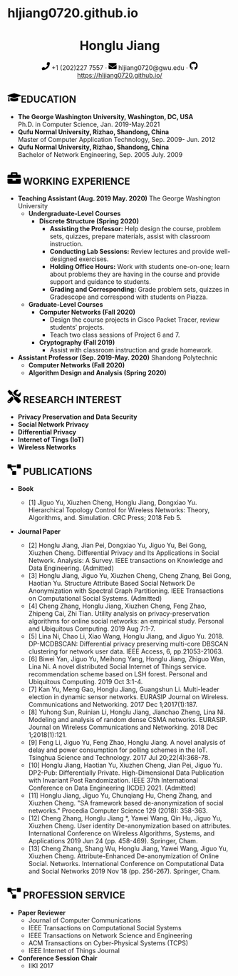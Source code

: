  # hljiang0720.github.io
 <center>
     <h1>Honglu Jiang</h1>
     <div>
         <span>
             <img src="assets/phone-solid.svg" width="18px">
             +1 (202)227 7557
         </span>
         ·
         <span>
             <img src="assets/envelope-solid.svg" width="18px">
             hljiang0720@gwu.edu
         </span>
         ·
         <span>
             <img src="assets/github-brands.svg" width="18px">
             <a href="https://hljiang0720.github.io/">https://hljiang0720.github.io/</a>
         </span>
     </div>
 </center>
    
## <img src="assets/graduation-cap-solid.svg" width="30px">EDUCATION
  
 - **The George Washington University, Washington, DC, USA**  
 Ph.D. in Computer Science, Jan. 2019-May.2021
 - **Qufu Normal University, Rizhao, Shandong, China**  
 Master of Computer Application Technology, Sep. 2009- Jun. 2012
 - **Qufu Normal University, Rizhao, Shandong, China**  
 Bachelor of Network Engineering, Sep. 2005 July. 2009

## <img src="assets/briefcase-solid.svg" width="30px"> WORKING EXPERIENCE

+ **Teaching Assistant (Aug. 2019 May. 2020)** The George Washington University
    +  **Undergraduate-Level Courses**
        + **Discrete Structure (Spring 2020)**
            + **Assisting the Professor:** Help design the course, problem sets, quizzes, prepare materials, assist with classroom instruction.
            + **Conducting Lab Sessions:** Review lectures and provide well-designed exercises.
            + **Holding Office Hours:**  Work with students one-on-one; learn about problems they are having in the course and provide support and guidance to students. 
            + **Grading and Corresponding:** Grade problem sets, quizzes in Gradescope and correspond with students on Piazza. 
    + **Graduate-Level Courses**
        + **Computer Networks (Fall 2020)**
            + Design the course projects in Cisco Packet Tracer, review students’ projects.
            + Teach two class sessions of Project 6 and 7.
        + **Cryptography (Fall 2019)**
            + Assist with classroom instruction and grade homework.    
+ **Assistant Professor (Sep. 2019-May. 2020)** Shandong Polytechnic
    + **Computer Networks (Fall 2020)**
    + **Algorithm Design and Analysis (Spring 2020)**

## <img src="assets/tools-solid.svg" width="30px"> RESEARCH INTEREST

+ **Privacy Preservation and Data Security**
+ **Social Network Privacy** 
+ **Differential Privacy**
+ **Internet of Tings (IoT)** 
+ **Wireless Networks**

## <img src="assets/project-diagram-solid.svg" width="30px"> PUBLICATIONS

+ **Book**
    + [1] Jiguo Yu, Xiuzhen Cheng, Honglu Jiang, Dongxiao Yu. Hierarchical Topology Control for Wireless Networks: Theory, Algorithms, and. Simulation. CRC Press; 2018 Feb 5.

+ **Journal Paper**
    + [2] Honglu Jiang, Jian Pei, Dongxiao Yu, Jiguo Yu, Bei Gong, Xiuzhen Cheng. Differential Privacy and Its Applications in Social Network. Analysis: A Survey. IEEE transactions on Knowledge and Data Engineering. (Admitted) 
    + [3] Honglu Jiang, Jiguo Yu, Xiuzhen Cheng, Cheng Zhang, Bei Gong, Haotian Yu. Structure Attribute Based Social Network De Anonymization with Spectral Graph Partitioning. IEEE Transactions on Computational Social Systems. (Admitted) 
    + [4] Cheng Zhang, Honglu Jiang, Xiuzhen Cheng, Feng Zhao, Zhipeng Cai, Zhi Tian. Utility analysis on privacy-preservation algorithms for online social networks: an empirical study. Personal and Ubiquitous Computing. 2019 Aug 7:1-7. 
    + [5] Lina Ni, Chao Li, Xiao Wang, Honglu Jiang, and Jiguo Yu. 2018. DP-MCDBSCAN: Differential privacy preserving multi-core DBSCAN clustering for network user data. IEEE Access, 6, pp.21053-21063. 
    + [6] Biwei Yan, Jiguo Yu, Meihong Yang, Honglu Jiang, Zhiguo Wan, Lina Ni. A novel distributed Social Internet of Things service. recommendation scheme based on LSH forest. Personal and Ubiquitous Computing. 2019 Oct 3:1-4. 
    + [7] Kan Yu, Meng Gao, Honglu Jiang, Guangshun Li. Multi-leader election in dynamic sensor networks. EURASIP Journal on Wireless. Communications and Networking. 2017 Dec 1;2017(1):187. 
    + [8] Yuhong Sun, Ruinian Li, Honglu Jiang, Jianchao Zheng, Lina Ni. Modeling and analysis of random dense CSMA networks. EURASIP. Journal on Wireless Communications and Networking. 2018 Dec 1;2018(1):121. 
    + [9] Feng Li, Jiguo Yu, Feng Zhao, Honglu Jiang. A novel analysis of delay and power consumption for polling schemes in the IoT. Tsinghua Science and Technology. 2017 Jul 20;22(4):368-78.
    + [10] Honglu Jiang, Haotian Yu, Xiuzhen Cheng, Jian Pei, Jiguo Yu. DP2-Pub: Differentially Private. High-Dimensional Data Publication with Invariant Post Randomization. IEEE 37th International Conference on Data Engineering (ICDE) 2021. (Admitted) 
    + [11] Honglu Jiang, Jiguo Yu, Chunqiang Hu, Cheng Zhang, and Xiuzhen Cheng. "SA framework based de-anonymization of social networks." Procedia Computer Science 129 (2018): 358-363. 
    + [12] Cheng Zhang, Honglu Jiang *, Yawei Wang, Qin Hu, Jiguo Yu, Xiuzhen Cheng. User identity De-anonymization based on attributes. International Conference on Wireless Algorithms, Systems, and Applications 2019 Jun 24 (pp. 458-469). Springer, Cham. 
    + [13] Cheng Zhang, Shang Wu, Honglu Jiang, Yawei Wang, Jiguo Yu, Xiuzhen Cheng. Attribute-Enhanced De-anonymization of Online Social. Networks. International Conference on Computational Data and Social Networks 2019 Nov 18 (pp. 256-267). Springer, Cham.

## <img src="assets/project-diagram-solid.svg" width="30px"> **PROFESSION SERVICE**

+ **Paper Reviewer**
    + Journal of Computer Communications 
    + IEEE Transactions on Computational Social Systems 
    + IEEE Transactions on Network Science and Engineering 
    + ACM Transactions on Cyber-Physical Systems (TCPS) 
    + IEEE Internet of Things Journal 
+ **Conference Session Chair**
    + IIKI 2017

